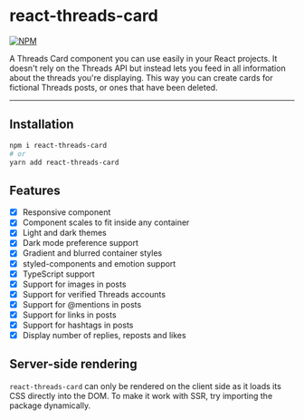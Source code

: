 # react-threads-card

[![NPM](https://img.shields.io/npm/v/react-threads-card.svg)](https://www.npmjs.com/package/react-threads-card)

A Threads Card component you can use easily in your React projects. It doesn't rely on the Threads API but instead lets you feed in all information about the threads you're displaying. This way you can create cards for fictional Threads posts, or ones that have been deleted.

---

## Installation

```bash
npm i react-threads-card
# or
yarn add react-threads-card
```

## Features

- [x] Responsive component
- [x] Component scales to fit inside any container
- [x] Light and dark themes
- [x] Dark mode preference support
- [x] Gradient and blurred container styles
- [x] styled-components and emotion support
- [x] TypeScript support
- [x] Support for images in posts
- [x] Support for verified Threads accounts
- [x] Support for @mentions in posts
- [x] Support for links in posts
- [x] Support for hashtags in posts
- [x] Display number of replies, reposts and likes

## Server-side rendering

`react-threads-card` can only be rendered on the client side as it loads its CSS directly into the DOM.
To make it work with SSR, try importing the package dynamically.
